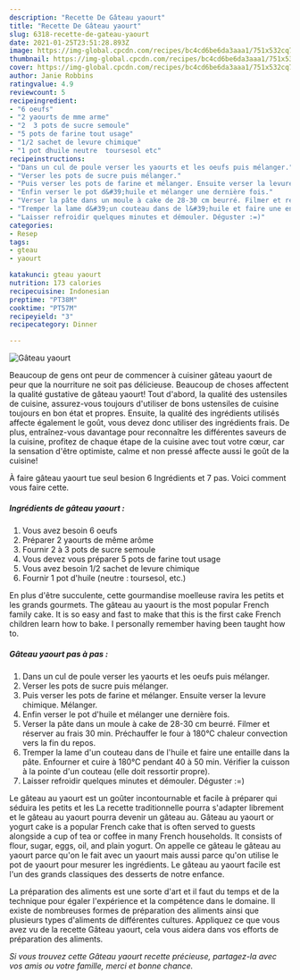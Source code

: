 ```yaml
---
description: "Recette De Gâteau yaourt"
title: "Recette De Gâteau yaourt"
slug: 6318-recette-de-gateau-yaourt
date: 2021-01-25T23:51:28.893Z
image: https://img-global.cpcdn.com/recipes/bc4cd6be6da3aaa1/751x532cq70/gateau-yaourt-photo-principale-de-la-recette.jpg
thumbnail: https://img-global.cpcdn.com/recipes/bc4cd6be6da3aaa1/751x532cq70/gateau-yaourt-photo-principale-de-la-recette.jpg
cover: https://img-global.cpcdn.com/recipes/bc4cd6be6da3aaa1/751x532cq70/gateau-yaourt-photo-principale-de-la-recette.jpg
author: Janie Robbins
ratingvalue: 4.9
reviewcount: 5
recipeingredient:
- "6 oeufs"
- "2 yaourts de mme arme"
- "2  3 pots de sucre semoule"
- "5 pots de farine tout usage"
- "1/2 sachet de levure chimique"
- "1 pot dhuile neutre  toursesol etc"
recipeinstructions:
- "Dans un cul de poule verser les yaourts et les oeufs puis mélanger."
- "Verser les pots de sucre puis mélanger."
- "Puis verser les pots de farine et mélanger. Ensuite verser la levure chimique. Mélanger."
- "Enfin verser le pot d&#39;huile et mélanger une dernière fois."
- "Verser la pâte dans un moule à cake de 28-30 cm beurré. Filmer et réserver au frais 30 min. Préchauffer le four à 180°C chaleur convection vers la fin du repos."
- "Tremper la lame d&#39;un couteau dans de l&#39;huile et faire une entaille dans la pâte. Enfourner et cuire à 180°C pendant 40 à 50 min. Vérifier la cuisson à la pointe d&#39;un couteau (elle doit ressortir propre)."
- "Laisser refroidir quelques minutes et démouler. Déguster :=)"
categories:
- Resep
tags:
- gteau
- yaourt

katakunci: gteau yaourt 
nutrition: 173 calories
recipecuisine: Indonesian
preptime: "PT38M"
cooktime: "PT57M"
recipeyield: "3"
recipecategory: Dinner

---
```



![Gâteau yaourt](https://img-global.cpcdn.com/recipes/bc4cd6be6da3aaa1/751x532cq70/gateau-yaourt-photo-principale-de-la-recette.jpg)

Beaucoup de gens ont peur de commencer à cuisiner gâteau yaourt de peur que la nourriture ne soit pas délicieuse. Beaucoup de choses affectent la qualité gustative de gâteau yaourt! Tout d'abord, la qualité des ustensiles de cuisine, assurez-vous toujours d'utiliser de bons ustensiles de cuisine toujours en bon état et propres. Ensuite, la qualité des ingrédients utilisés affecte également le goût, vous devez donc utiliser des ingrédients frais. De plus, entraînez-vous davantage pour reconnaître les différentes saveurs de la cuisine, profitez de chaque étape de la cuisine avec tout votre cœur, car la sensation d'être optimiste, calme et non pressé affecte aussi le goût de la cuisine!

<!--inarticleads1-->

À faire gâteau yaourt tue seul besion 6 Ingrédients et 7 pas. Voici comment vous faire cette.

##### Ingrédients de gâteau yaourt :

1. Vous avez besoin 6 oeufs
1. Préparer 2 yaourts de même arôme
1. Fournir 2 à 3 pots de sucre semoule
1. Vous devez vous préparer 5 pots de farine tout usage
1. Vous avez besoin 1/2 sachet de levure chimique
1. Fournir 1 pot d&#39;huile (neutre : toursesol, etc.)


En plus d&#39;être succulente, cette gourmandise moelleuse ravira les petits et les grands gourmets. The gâteau au yaourt is the most popular French family cake. It is so easy and fast to make that this is the first cake French children learn how to bake. I personally remember having been taught how to. 

<!--inarticleads2-->

##### Gâteau yaourt pas à pas :

1. Dans un cul de poule verser les yaourts et les oeufs puis mélanger.
1. Verser les pots de sucre puis mélanger.
1. Puis verser les pots de farine et mélanger. Ensuite verser la levure chimique. Mélanger.
1. Enfin verser le pot d&#39;huile et mélanger une dernière fois.
1. Verser la pâte dans un moule à cake de 28-30 cm beurré. Filmer et réserver au frais 30 min. Préchauffer le four à 180°C chaleur convection vers la fin du repos.
1. Tremper la lame d&#39;un couteau dans de l&#39;huile et faire une entaille dans la pâte. Enfourner et cuire à 180°C pendant 40 à 50 min. Vérifier la cuisson à la pointe d&#39;un couteau (elle doit ressortir propre).
1. Laisser refroidir quelques minutes et démouler. Déguster :=)


Le gâteau au yaourt est un goûter incontournable et facile à préparer qui séduira les petits et les La recette traditionnelle pourra s&#39;adapter librement et le gâteau au yaourt pourra devenir un gâteau au. Gâteau au yaourt or yogurt cake is a popular French cake that is often served to guests alongside a cup of tea or coffee in many French households. It consists of flour, sugar, eggs, oil, and plain yogurt. On appelle ce gâteau le gâteau au yaourt parce qu&#39;on le fait avec un yaourt mais aussi parce qu&#39;on utilise le pot de yaourt pour mesurer les ingrédients. Le gâteau au yaourt facile est l&#39;un des grands classiques des desserts de notre enfance. 

<!--inarticleads1-->

<p>
La préparation des aliments est une sorte d'art et il faut du temps et de la technique pour égaler l'expérience et la compétence dans le domaine. Il existe de nombreuses formes de préparation des aliments ainsi que plusieurs types d'aliments de différentes cultures. Appliquez ce que vous avez vu de la recette Gâteau yaourt, cela vous aidera dans vos efforts de préparation des aliments.
</p>

<p>
<i>Si vous trouvez cette Gâteau yaourt recette précieuse, partagez-la avec vos amis ou votre famille, merci et bonne chance.</i>
</p>
